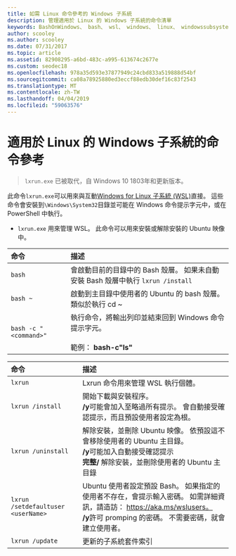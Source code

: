 ```yaml
---
title: 如需 Linux 命令參考的 Windows 子系統
description: 管理適用於 Linux 的 Windows 子系統的命令清單
keywords: BashOnWindows、 bash、 wsl、 windows、 linux、 windowssubsystem、 ubuntu 的 windows 子系統
author: scooley
ms.author: scooley
ms.date: 07/31/2017
ms.topic: article
ms.assetid: 82908295-a6bd-483c-a995-613674c2677e
ms.custom: seodec18
ms.openlocfilehash: 978a35d593e37877949c24cbd833a519888d54bf
ms.sourcegitcommit: ca08a78925880ed3eccf88edb30def16c83f2543
ms.translationtype: MT
ms.contentlocale: zh-TW
ms.lasthandoff: 04/04/2019
ms.locfileid: "59063576"
---
```

# <a name="command-reference-for-windows-subsystem-for-linux"></a>適用於 Linux 的 Windows 子系統的命令參考

> `lxrun.exe` 已被取代，自 Windows 10 1803年和更新版本。

此命令`lxrun.exe`可以用來與互動[Windows for Linux 子系統 (WSL)](https://msdn.microsoft.com/en-us/commandline/wsl/faq#what-windows-subsystem-for-linux-wsl-)直接。  這些命令會安裝到`\Windows\System32`目錄並可能在 Windows 命令提示字元中，或在 PowerShell 中執行。

* `lxrun.exe` 用來管理 WSL。  此命令可以用來安裝或解除安裝的 Ubuntu 映像中。


| 命令                     | 描述                     |
|:----------------------------|:---------------------------|
| `bash`                      | 會啟動目前的目錄中的 Bash 殼層。  如果未自動安裝 Bash 殼層中執行 `lxrun /install` |
| `bash ~`                    | 啟動到主目錄中使用者的 Ubuntu 的 bash 殼層。  類似於執行 cd ~            |
| `bash -c "<command>"`       | 執行命令，將輸出列印並結束回到 Windows 命令提示字元。 <br/> <br/> 範例： **bash-c"ls"** |

<p>

| 命令                     | 描述                     |
|:----------------------------|:---------------------------|
| `lxrun`                     | Lxrun 命令用來管理 WSL 執行個體。 |
| `lxrun /install`            | 開始下載與安裝程序。 <br/> **/y**可能會加入至略過所有提示。  會自動接受確認提示，而且預設使用者設定為根。          |
| `lxrun /uninstall`          | 解除安裝，並刪除 Ubuntu 映像。  依預設這不會移除使用者的 Ubuntu 主目錄。 <br/> **/y**可能加入自動接受確認提示 <br/>**完整/** 解除安裝，並刪除使用者的 Ubuntu 主目錄         |
| `lxrun /setdefaultuser <userName>`     | Ubuntu 使用者設定預設 Bash。 如果指定的使用者不存在，會提示輸入密碼。  如需詳細資訊，請造訪： https://aka.ms/wslusers。 <br/> **/y**許可 promping 的密碼。  不需要密碼，就會建立使用者。|
| `lxrun /update`            | 更新的子系統套件索引          |
